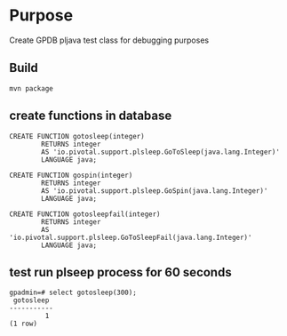 # Purpose

Create GPDB pljava test class for debugging purposes 

## Build

```mvn package```

## create functions in database

```
CREATE FUNCTION gotosleep(integer)
        RETURNS integer
        AS 'io.pivotal.support.plsleep.GoToSleep(java.lang.Integer)'
        LANGUAGE java;
   
CREATE FUNCTION gospin(integer)
        RETURNS integer
        AS 'io.pivotal.support.plsleep.GoSpin(java.lang.Integer)'
        LANGUAGE java;
     
CREATE FUNCTION gotosleepfail(integer)
        RETURNS integer
        AS 'io.pivotal.support.plsleep.GoToSleepFail(java.lang.Integer)'
        LANGUAGE java;
```

## test run plseep process for 60 seconds

```
gpadmin=# select gotosleep(300);
 gotosleep
-----------
         1
(1 row)
```

